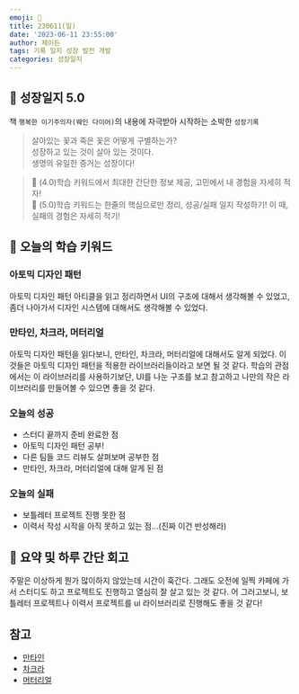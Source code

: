 ```yaml
---
emoji: 🌱
title: 230611(일)
date: '2023-06-11 23:55:00'
author: 제이든
tags: 기록 일지 성장 발전 개발
categories: 성장일지
---
```


## 🎄 성장일지 5.0

책 `행복한 이기주의자(웨인 다이어)`의 내용에 자극받아 시작하는 소박한 `성장기록`

> 살아있는 꽃과 죽은 꽃은 어떻게 구별하는가?<br/>
> 성장하고 있는 것이 살아 있는 것이다.<br/>
> 생명의 유일한 증거는 성장이다!

> 🌾 (4.0)학습 키워드에서 최대한 간단한 정보 제공, 고민에서 내 경험을 자세히 적자!<br/>
> 🥊 (5.0)학습 키워드는 한줄의 핵심으로만 정리, 성공/실패 일지 작성하기! 이 때, 실패의 경험은 자세히 적기!

## 🔑 오늘의 학습 키워드

### 아토믹 디자인 패턴

아토믹 디자인 패턴 아티클을 읽고 정리하면서 UI의 구조에 대해서 생각해볼 수 있었고, 좀더 나아가서 디자인 시스템에 대해서도 생각해볼 수 있었다.

### 만타인, 차크라, 머터리얼

아토믹 디자인 패턴을 읽다보니, 만타인, 차크라, 머터리얼에 대해서도 알게 되었다. 이것들은 아토믹 디자인 패턴을 적용한 라이브러리들이라고 보면 될 것 같다.
학습의 관점에서는 이 라이브러리를 사용하기보단, UI를 나눈 구조를 보고 참고하고 나만의 작은 라이브러리를 만들어볼 수 있으면 좋을 것 같다.

### 오늘의 성공

- 스터디 끝까지 준비 완료한 점
- 아토믹 디자인 패턴 공부!
- 다른 팀들 코드 리뷰도 살펴보며 공부한 점
- 만타인, 차크라, 머터리얼에 대해 알게 된 점

### 오늘의 실패

- 보틀레터 프로젝트 진행 못한 점
- 이력서 작성 시작을 아직 못하고 있는 점...(진짜 이건 반성해라)

## 📝 요약 및 하루 간단 회고

주말은 이상하게 뭔가 많이하지 않았는데 시간이 훅간다. 그래도 오전에 일찍 카페에 가서 스터디도 하고 프로젝트도 진행하고 열심히 잘 살고 있는 것 같다.
어 그러고보니, 보틀레터 프로젝트나 이력서 프로젝트를 ui 라이브러리로 진행해도 좋을 것 같다!

## 참고

- [만타인](https://mantine.dev/)
- [차크라](https://chakra-ui.com/)
- [머터리얼](https://mui.com/)

```toc

```
